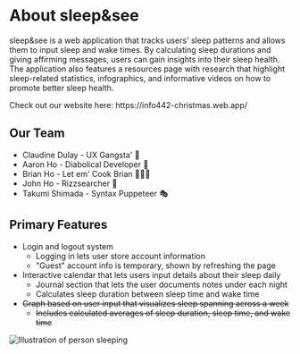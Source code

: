 # About sleep&see
<p>sleep&see is a web application that tracks users' sleep patterns and allows them to input sleep and wake times. By calculating sleep durations and giving affirming messages, users can gain insights into their sleep health. The application also features a resources page with research that highlight sleep-related statistics, infographics, and informative videos on how to promote better sleep health.</p>
<p>Check out our website here: https://info442-christmas.web.app/</p>

## Our Team
* Claudine Dulay - UX Gangsta' 🤙
* Aaron Ho - Diabolical Developer 🐐
* Brian Ho - Let em' Cook Brian 🧑🏻‍🍳
* John Ho - Rizzsearcher 📝
* Takumi Shimada - Syntax Puppeteer 🎭
## Primary Features
* Login and logout system
    - Logging in lets user store account information
    - "Guest" account info is temporary, shown by refreshing the page
* Interactive calendar that lets users input details about their sleep daily
    - Journal section that lets the user documents notes under each night
    - Calculates sleep duration between sleep time and wake time
* ~~Graph based on user input that visualizes sleep spanning across a week~~
    - ~~Includes calculated averages of sleep duration, sleep time, and wake time~~

![Illustration of person sleeping](https://github.com/UW-INFO442-WI23/christmas/blob/test/src/img/info-page2-image.png?raw=true)